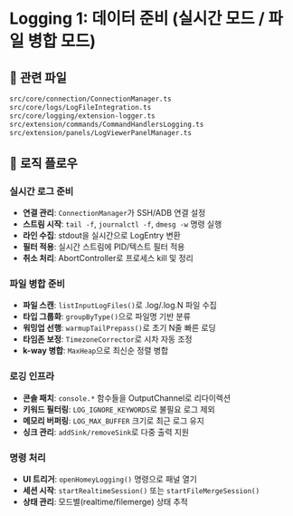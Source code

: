 # Logging 1: 데이터 준비 (실시간 모드 / 파일 병합 모드)

## 📁 관련 파일
```bash
src/core/connection/ConnectionManager.ts
src/core/logs/LogFileIntegration.ts
src/core/logging/extension-logger.ts
src/extension/commands/CommandHandlersLogging.ts
src/extension/panels/LogViewerPanelManager.ts
```

## 🔄 로직 플로우

### 실시간 로그 준비
- **연결 관리**: `ConnectionManager`가 SSH/ADB 연결 설정
- **스트림 시작**: `tail -f`, `journalctl -f`, `dmesg -w` 명령 실행
- **라인 수집**: stdout을 실시간으로 LogEntry 변환
- **필터 적용**: 실시간 스트림에 PID/텍스트 필터 적용
- **취소 처리**: AbortController로 프로세스 kill 및 정리

### 파일 병합 준비
- **파일 스캔**: `listInputLogFiles()`로 .log/.log.N 파일 수집
- **타입 그룹화**: `groupByType()`으로 파일명 기반 분류
- **워밍업 선행**: `warmupTailPrepass()`로 초기 N줄 빠른 로딩
- **타임존 보정**: `TimezoneCorrector`로 시차 자동 조정
- **k-way 병합**: `MaxHeap`으로 최신순 정렬 병합

### 로깅 인프라
- **콘솔 패치**: `console.*` 함수들을 OutputChannel로 리다이렉션
- **키워드 필터링**: `LOG_IGNORE_KEYWORDS`로 불필요 로그 제외
- **메모리 버퍼링**: `LOG_MAX_BUFFER` 크기로 최근 로그 유지
- **싱크 관리**: `addSink/removeSink`로 다중 출력 지원

### 명령 처리
- **UI 트리거**: `openHomeyLogging()` 명령으로 패널 열기
- **세션 시작**: `startRealtimeSession()` 또는 `startFileMergeSession()`
- **상태 관리**: 모드별(realtime/filemerge) 상태 추적
